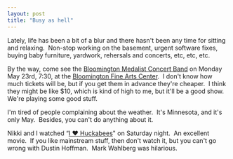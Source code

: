 ```yaml
---
layout: post
title: "Busy as hell"
---
```


<p>Lately, life has been a bit of a blur and there hasn't been any time for sitting and relaxing.&nbsp; Non-stop working on the basement, urgent software fixes, buying baby furniture, yardwork, rehersals and concerts, etc, etc, etc.&nbsp; </p>
<p>By the way, come see the <a href="http://www.medalistband.org/">Bloomington Medalist Concert Band</a> on Monday May 23rd, 7:30, at the <a href="http://maps.google.com/maps?q=1800+West+Old+Shakopee+Road,++Bloomington+MN+55431-3027&amp;spn=0.041931,0.073167&amp;hl=en">Bloomington Fine Arts Center</a>.&nbsp; I don't know how much tickets will be, but if you get them in advance they're cheaper.&nbsp; I think they might be like $10, which is kind of high to me, but it'll be a good show.&nbsp; We're playing some good stuff.</p>
<p>I'm tired of people complaining about the weather.&nbsp; It's Minnesota, and it's only May.&nbsp; Besides, you can't do anything about it.&nbsp; </p>
<p>Nikki and I watched &#8220;<a href="http://www.imdb.com/title/tt0356721/">I &hearts; Huckabees</a>" on Saturday night.&nbsp; An excellent movie.&nbsp; If you like mainstream stuff, then don't watch it, but you can't go wrong with Dustin Hoffman.&nbsp; Mark Wahlberg was hilarious.</p>
 
